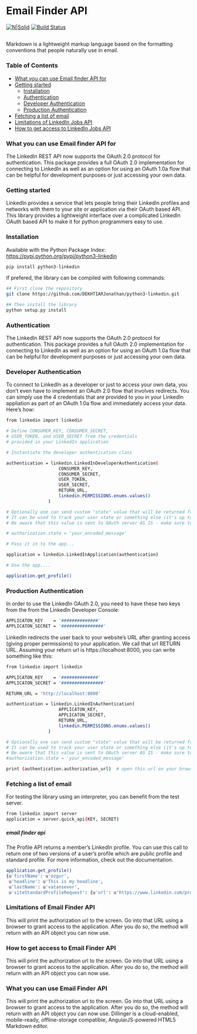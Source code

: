 # Email Finder API
[![N|Solid](https://cldup.com/dTxpPi9lDf.thumb.png)](https://nodesource.com/products/nsolid)
[![Build Status](https://travis-ci.org/joemccann/dillinger.svg?branch=master)](https://travis-ci.org/joemccann/dillinger)
## 
Markdown is a lightweight markup language based on the formatting conventions
that people naturally use in email.

### Table of Contents  
- [What you can use Email finder API for](#use)
- [Getting started](#started)
  - [Installation](#intallation)
  - [Authentication](#Authentication)
  - [Developer Authentication](#Developer_Authentication)
  - [Production Authentication](#Production_Authentication)
- [Fetching a list of email](#list)
- [Limitations of LinkedIn Jobs API](#limitation)
- [How to get access to LinkedIn Jobs API](#access)

<a name="use"></a>
### What you can use Email finder API for
The LinkedIn REST API now supports the OAuth 2.0 protocol for authentication. This package provides a full OAuth 2.0 implementation for connecting to LinkedIn as well as an option for using an OAuth 1.0a flow that can be helpful for development purposes or just accessing your own data.

<a name="started"></a>
### Getting started
LinkedIn provides a service that lets people bring their LinkedIn profiles and networks with them to your site or application via their OAuth based API. This library provides a lightweight interface over a complicated LinkedIn OAuth based API to make it for python programmers easy to use.
<a name="Installation"></a>
### Installation
Available with the Python Package Index: https://pypi.python.org/pypi/python3-linkedin
```sh
pip install python3-linkedin
```
If prefered, the library can be compiled with following commands:
```sh
## First clone the repository
git clone https://github.com/DEKHTIARJonathan/python3-linkedin.git

## Then install the library
python setup.py install
```

### Authentication
The LinkedIn REST API now supports the OAuth 2.0 protocol for authentication. This package provides a full OAuth 2.0 implementation for connecting to LinkedIn as well as an option for using an OAuth 1.0a flow that can be helpful for development purposes or just accessing your own data.
### Developer Authentication
To connect to LinkedIn as a developer or just to access your own data, you don’t even have to implement an OAuth 2.0 flow that involves redirects. You can simply use the 4 credentials that are provided to you in your LinkedIn appliation as part of an OAuth 1.0a flow and immediately access your data. Here’s how:
```sh
from linkedin import linkedin

# Define CONSUMER_KEY, CONSUMER_SECRET,
# USER_TOKEN, and USER_SECRET from the credentials
# provided in your LinkedIn application

# Instantiate the developer authentication class

authentication = linkedin.LinkedInDeveloperAuthentication(
                    CONSUMER_KEY,
                    CONSUMER_SECRET,
                    USER_TOKEN,
                    USER_SECRET,
                    RETURN_URL,
                    linkedin.PERMISSIONS.enums.values()
                )

# Optionally one can send custom "state" value that will be returned from OAuth server
# It can be used to track your user state or something else (it's up to you)
# Be aware that this value is sent to OAuth server AS IS - make sure to encode or hash it

# authorization.state = 'your_encoded_message'

# Pass it in to the app...

application = linkedin.LinkedInApplication(authentication)

# Use the app....

application.get_profile()
```
### Production Authentication
In order to use the LinkedIn OAuth 2.0, you need to have these two keys from the from the LinkedIn Developer Console:
```sh
APPLICATON_KEY    = '##############'
APPLICATON_SECRET = '################'
```

LinkedIn redirects the user back to your website’s URL after granting access (giving proper permissions) to your application. We call that url RETURN URL. Assuming your return url is https://localhost:8000, you can write something like this:

```sh
from linkedin import linkedin

APPLICATON_KEY    = '##############'
APPLICATON_SECRET = '################'

RETURN_URL = 'http://localhost:8000'

authentication = linkedin.LinkedInAuthentication(
                    APPLICATON_KEY,
                    APPLICATON_SECRET,
                    RETURN_URL,
                    linkedin.PERMISSIONS.enums.values()
                )

# Optionally one can send custom "state" value that will be returned from OAuth server
# It can be used to track your user state or something else (it's up to you)
# Be aware that this value is sent to OAuth server AS IS - make sure to encode or hash it
#authorization.state = 'your_encoded_message'

print (authentication.authorization_url)  # open this url on your browser
```
### Fetching a list of email
For testing the library using an interpreter, you can benefit from the test server.
```sh
from linkedin import server
application = server.quick_api(KEY, SECRET)
```
##### email finder api
The Profile API returns a member’s LinkedIn profile. You can use this call to return one of two versions of a user’s profile which are public profile and standard profile. For more information, check out the documentation.
```sh
application.get_profile()
{u'firstName': u'ozgur',
 u'headline': u'This is my headline',
 u'lastName': u'vatansever',
 u'siteStandardProfileRequest': {u'url': u'https://www.linkedin.com/profile/view?id=46113651&authType=name&authToken=Egbj&trk=api*a101945*s101945*'}}
```

### Limitations of Email Finder API
This will print the authorization url to the screen. Go into that URL using a browser to grant access to the application. After you do so, the method will return with an API object you can now use.
### How to get access to Email Finder API
This will print the authorization url to the screen. Go into that URL using a browser to grant access to the application. After you do so, the method will return with an API object you can now use.
### What you can use Email Finder API
This will print the authorization url to the screen. Go into that URL using a browser to grant access to the application. After you do so, the method will return with an API object you can now use.
Dillinger is a cloud-enabled, mobile-ready, offline-storage compatible,
AngularJS-powered HTML5 Markdown editor.


                                                                              



